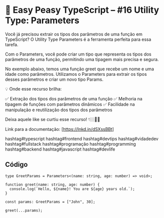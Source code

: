 # 🧠 Easy Peasy TypeScript – #16 Utility Type: Parameters

Você já precisou extrair os tipos dos parâmetros de uma função em TypeScript? O Utility Type Parameters é a ferramenta perfeita para essa tarefa.

Com o Parameters<Type>, você pode criar um tipo que representa os tipos dos parâmetros de uma função, permitindo uma tipagem mais precisa e segura.

No exemplo abaixo, temos uma função greet que recebe um nome e uma idade como parâmetros. Utilizamos o Parameters para extrair os tipos desses parâmetros e criar um novo tipo Params.

💡 Onde esse recurso brilha:

✅ Extração dos tipos dos parâmetros de uma função
✅ Melhoria na tipagem de funções com parâmetros dinâmicos
✅ Facilidade na manipulação e reutilização dos tipos dos parâmetros

Deixa aquele like se curtiu esse recurso! 👇🏼💪🏼

Link para a documentação: [https://lnkd.in/dSXssBBt]

hashtag#typescript hashtag#frontend hashtag#devtips hashtag#vidadedev hashtag#fullstack hashtag#programação hashtag#programming hashtag#backend hashtag#javascript hashtag#devlife

## Código
```
type GreetParams = Parameters<(name: string, age: number) => void>;

function greet(name: string, age: number) {
  console.log(`Hello, ${name}! You are ${age} years old.`);
}

const params: GreetParams = ["John", 30];

greet(...params);
```
